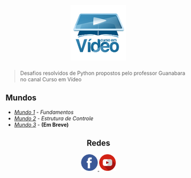 <h1 align="center">
  <a href="https://www.youtube.com/user/cursosemvideo">
    <img src="/img/logoCursoemVideo.jpg" width="150px" />
  </a>
</h1>
  
> Desafios resolvidos de Python propostos pelo professor Guanabara no canal Curso em Vídeo

## Mundos
- [*Mundo 1*](https://github.com/matheusfelipeog/curso-em-video-python3/tree/master/Mundo_1_Fundamentos) - *Fundamentos*
- [*Mundo 2*](https://github.com/matheusfelipeog/curso-em-video-python3/tree/master/Mundo_2_EstruturasDeControle) - *Estrutura de Controle*
- [*Mundo 3*]() - **(Em Breve)**

<h2 align="center">Redes</h2>
<p align="center">
  <a href="https://pt-br.facebook.com/CursosEmVideo/">
    <img src="/img/facebook.png" width="45px" />
  <a/>
  <a href="https://www.youtube.com/user/cursosemvideo">
    <img src="/img/youtube.png" width="45px" />
  </a>
</p>